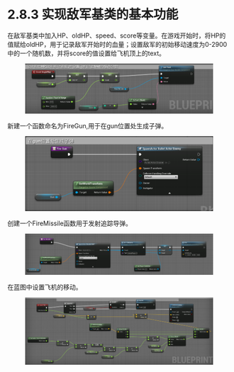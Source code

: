 # 2.8.3 实现敌军基类的基本功能

在敌军基类中加入HP、oldHP、speed、score等变量。在游戏开始时，将HP的值赋给oldHP，用于记录敌军开始时的血量；设置敌军的初始移动速度为0-2900中的一个随机数，并将score的值设置给飞机顶上的text。

<figure><img src="../../.gitbook/assets/image (170).png" alt=""><figcaption></figcaption></figure>

新建一个函数命名为FireGun,用于在gun位置处生成子弹。

<figure><img src="../../.gitbook/assets/image (174).png" alt=""><figcaption></figcaption></figure>

创建一个FireMissile函数用于发射追踪导弹。

<figure><img src="../../.gitbook/assets/image (105).png" alt=""><figcaption></figcaption></figure>

在蓝图中设置飞机的移动。

<figure><img src="../../.gitbook/assets/image (124).png" alt=""><figcaption></figcaption></figure>
